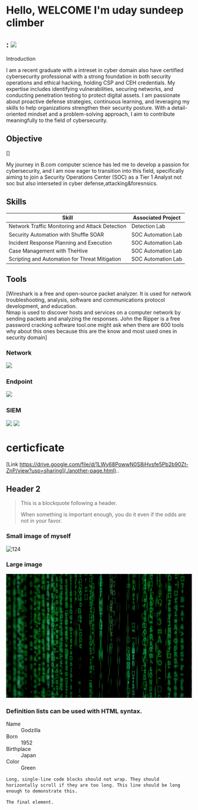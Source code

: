 # Hello, WELCOME  I'm uday sundeep climber 
: <a href="https://linkedin.com"><img src="https://img.shields.io/badge/-LinkedIn-0072b1?&style=for-the-badge&logo=linkedin&logoColor=white" /></a>
---
 

Introduction 

I am a recent graduate with a intreset in cyber domain also have certified cybersecurity professional with a strong foundation in both security operations and ethical hacking, holding CSP and CEH credentials. My expertise includes identifying vulnerabilities, securing networks, and conducting penetration testing to protect digital assets. I am passionate about proactive defense strategies, continuous learning, and leveraging my skills to help organizations strengthen their security posture. With a detail-oriented mindset and a problem-solving approach, I aim to contribute meaningfully to the field of cybersecurity.

## Objective
[]

My journey in B.com computer science has led me to develop a passion for cybersecurity, and I am now eager to transition into this field, specifically aiming to join a Security Operations Center (SOC) as a Tier 1 Analyst not soc but also interseted in cyber defense,attacking&foresnsics.

## Skills


| Skill                                         | Associated Project         |
|-----------------------------------------------|----------------------------|
| Network Traffic Monitoring and Attack Detection | Detection Lab</a>|
| Security Automation with Shuffle SOAR         | SOC Automation Lab|
| Incident Response Planning and Execution      | SOC Automation Lab|
| Case Management with TheHive                  | SOC Automation Lab|
| Scripting and Automation for Threat Mitigation | SOC Automation Lab|

## Tools
[Wireshark is a free and open-source packet analyzer. It is used for network troubleshooting, analysis, software and communications protocol development, and education.  
 Nmap is used to discover hosts and services on a computer network by sending packets and analyzing the responses.
 John the Ripper is a free password cracking software tool.one might ask when there are 600 tools why about this ones because this are the know and most used ones in 
  security domain]

  ### Network
<div>
    <img src="https://img.shields.io/badge/-Wireshark-1679A7?&style=for-the-badge&logo=Wireshark&logoColor=white" />
</div>

### Endpoint
<div>
    <img src="https://img.shields.io/badge/-Microsoft_Defender_for_Endpoint-00A4EF?&style=for-the-badge&logo=Microsoft&logoColor=white" />
</div>

### SIEM
<div>
    <img src="https://img.shields.io/badge/-Microsoft_Sentinel-0078D4?&style=for-the-badge&logo=Microsoft&logoColor=white" />
    <img src="https://img.shields.io/badge/-Splunk-000000?&style=for-the-badge&logo=Splunk&logoColor=white" />
    
</div>


# certicficate 

[Link https://drive.google.com/file/d/1LWy68PowwN0S8jHvsfe5Pb2b90Zt-ZnP/view?usp=sharing](./another-page.html)..

## Header 2

> This is a blockquote following a header.
>
> When something is important enough, you do it even if the odds are not in your favor.





### Small image of myself 
![124](https://github.com/user-attachments/assets/73171f26-89e3-4c97-b083-db87ee3a6c03)

### Large image

![Branching](pexels-markusspiske-1089438.jpg)


### Definition lists can be used with HTML syntax.

<dl>
<dt>Name</dt>
<dd>Godzilla</dd>
<dt>Born</dt>
<dd>1952</dd>
<dt>Birthplace</dt>
<dd>Japan</dd>
<dt>Color</dt>
<dd>Green</dd>
</dl>

```
Long, single-line code blocks should not wrap. They should horizontally scroll if they are too long. This line should be long enough to demonstrate this.
```

```
The final element.
```

